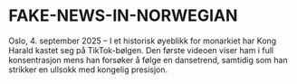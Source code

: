 # FAKE-NEWS-IN-NORWEGIAN
Oslo, 4. september 2025 – I et historisk øyeblikk for monarkiet har Kong Harald kastet seg på TikTok-bølgen. Den første videoen viser ham i full konsentrasjon mens han forsøker å følge en dansetrend, samtidig som han strikker en ullsokk med kongelig presisjon.

